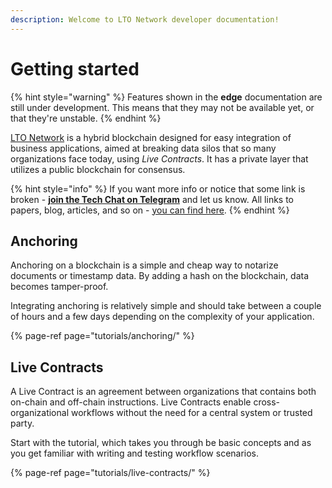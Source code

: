 ```yaml
---
description: Welcome to LTO Network developer documentation!
---
```


# Getting started

{% hint style="warning" %}
Features shown in the **edge** documentation are still under development. This means that they may not be available yet, or that they're unstable.
{% endhint %}

[LTO Network](https://ltonetwork.com) is a hybrid blockchain designed for easy integration of business applications, aimed at breaking data silos that so many organizations face today, using _Live Contracts_. It has a private layer that utilizes a public blockchain for consensus. 

{% hint style="info" %}
If you want more info or notice that some link is broken - [**join the Tech Chat on Telegram**](https://t.me/LTOtech) and let us know. All links to papers, blog, articles, and so on - [you can find here](https://blog.ltonetwork.com/lto-network-sources/).
{% endhint %}

## Anchoring

Anchoring on a blockchain is a simple and cheap way to notarize documents or timestamp data. By adding a hash on the blockchain, data becomes tamper-proof.

Integrating anchoring is relatively simple and should take between a couple of hours and a few days depending on the complexity of your application.

{% page-ref page="tutorials/anchoring/" %}

## Live Contracts

A Live Contract is an agreement between organizations that contains both on-chain and off-chain instructions. Live Contracts enable cross-organizational workflows without the need for a central system or trusted party.

Start with the tutorial, which takes you through be basic concepts and as you get familiar with writing and testing workflow scenarios.

{% page-ref page="tutorials/live-contracts/" %}

## 


